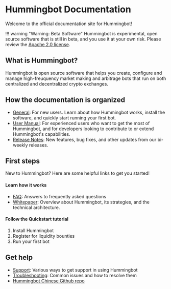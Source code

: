 # Hummingbot Documentation
Welcome to the official documentation site for Hummingbot!

!!! warning "Warning: Beta Software"
    Hummingbot is experimental, open source software that is still in beta, and you use it at your own risk.  Please review the [Apache 2.0 license](https://github.com/CoinAlpha/hummingbot/blob/master/LICENSE).


## What is Hummingbot?
Hummingbot is open source software that helps you create, configure and manage high-freuquency market making and arbitrage bots that run on both centralized and decentralized crypto exchanges.

## How the documentation is organized

* [General](/): For new users. Learn about how Hummingbot works, install the software, and quickly start running your first bot.
* [User Manual](/manual): For experienced users who want to get the most of Hummingbot, and for developers looking to contribute to or extend Hummingbot's capabilities.
* [Release Notes](/release-notes): New features, bug fixes, and other updates from our bi-weekly releases.

## First steps
New to Hummingbot? Here are some helpful links to get you started!

#### Learn how it works
* [FAQ](/faq): Answers to frequently asked questions
* [Whitepaper](/whitepaper): Overview about Hummingbot, its strategies, and the technical architecture.

#### Follow the Quickstart tutorial
1. Install Hummingbot
2. Register for liquidity bounties
3. Run your first bot

## Get help
* [Support](/support): Various ways to get support in using Hummingbot
* [Troubleshooting](/troubleshooting): Common issues and how to resolve them
* [Hummingbot Chinese Github repo](https://github.com/coinalpha/hummingbot_chinese)

